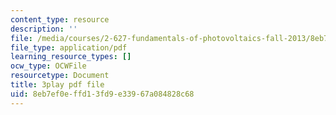 ```yaml
---
content_type: resource
description: ''
file: /media/courses/2-627-fundamentals-of-photovoltaics-fall-2013/8eb7ef0effd13fd9e33967a084828c68_FLbfYpkSZ84.pdf
file_type: application/pdf
learning_resource_types: []
ocw_type: OCWFile
resourcetype: Document
title: 3play pdf file
uid: 8eb7ef0e-ffd1-3fd9-e339-67a084828c68
---
```

